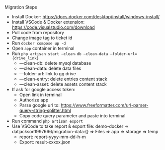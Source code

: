 Migration Steps

- Install Docker: https://docs.docker.com/desktop/install/windows-install/
- Install VSCode & Docker extension: https://code.visualstudio.com/download
- Pull code from repository
- Change image tag to ticket id
- Run `docker compose up -d`
- Open `app` container in terminal
- Run `php artisan start —clean-db —clean-data —folder-url={drive_link}`
    - —clean-db: delete mysql database
    - —clean-data: delete data files
    - —folder-url: link to gg drive
    - —clean-entry: delete entries content stack
    - —clean-asset: delete assets content stack
- If ask for google access token:
    - Open link in terminal
    - Authorize app
    - Parse google url to: https://www.freeformatter.com/url-parser-query-string-splitter.html
    - Copy code query parameter and paste into terminal
- Run command `php artisan export`
- Use VSCode to take report & export file: demo-docker => datjackson1997666/migration-data:{} => Files  => app => storage => temp
    - report: report-yyyy-mm-dd-h-m
    - Export: result-xxxxx.json 
